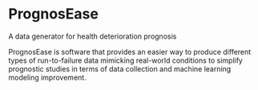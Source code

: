 # PrognosEase
A data generator for health deterioration prognosis

PrognosEase is software that provides an easier way to produce different types of run-to-failure data mimicking real-world conditions to simplify prognostic studies in terms of data collection and machine learning modeling improvement.
